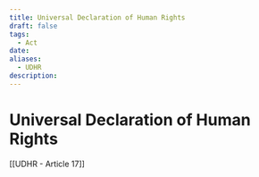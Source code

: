 ```yaml
---
title: Universal Declaration of Human Rights
draft: false
tags:
  - Act
date: 
aliases:
  - UDHR
description:
---
```


# Universal Declaration of Human Rights

[[UDHR - Article 17]]
